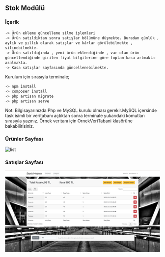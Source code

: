 ## Stok Modülü

### İçerik

    -> Ürün ekleme güncelleme silme işlemleri
    -> Ürün satıldıktan sonra satışlar bölümüne düşmekte. Buradan günlük , aylık ve yıllık olarak satışlar ve kârlar görülebilmekte , silinebilmekte.
    -> Ürün satıldığında , yeni ürün eklendiğinde , var olan ürün güncellendiğinde girilen fiyat bilgilerine göre toplam kasa artmakta azalmakta.
    -> Kasa satışlar sayfasında güncellenebilmekte.

Kurulum için sırasıyla terminale;

    -> npm install 
    -> composer install
    -> php artisan migrate
    -> php artisan serve

Not: Bilgisayarınızda Php ve MySQL kurulu olması gerekir.MySQL içersinde task isimli bir veritabanı açtıktan sonra terminale yukarıdaki komutları sırasıyla yazınız. Örnek veritanı için OrnekVeriTabani klasörüne bakabilirisiniz.

### Ürünler Sayfası
![list](image/products.png)

### Satışlar Sayfası
![list](image/sales.png)


 